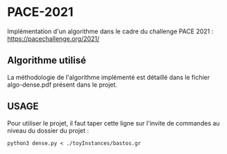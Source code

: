 # PACE-2021
Implémentation d'un algorithme dans le cadre du challenge PACE 2021 : https://pacechallenge.org/2021/

## Algorithme utilisé

La méthodologie de l'algorithme implémenté est détaillé dans le fichier algo-dense.pdf présent dans le projet.

## USAGE

Pour utiliser le projet, il faut taper cette ligne sur l'invite de commandes au niveau du dossier du projet : 

    python3 dense.py < ./toyInstances/bastos.gr
